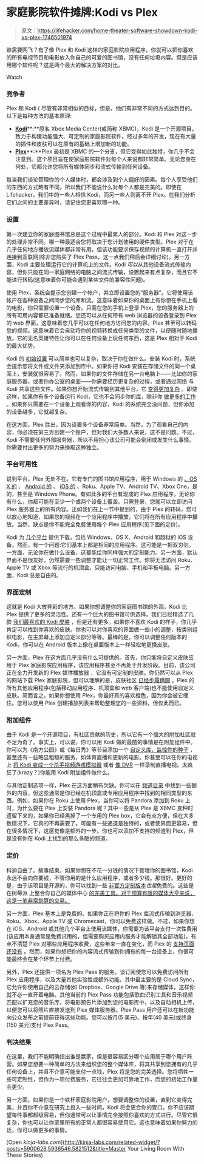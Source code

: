 # 家庭影院软件摊牌:Kodi vs Plex

> 原文：<https://lifehacker.com/home-theater-software-showdown-kodi-vs-plex-1746501974>

谁需要网飞？有了像 Plex 和 Kodi 这样的家庭影院应用程序，你就可以把你喜欢的所有电视节目和电影放入你自己的可爱的图书馆，没有任何垃圾内容。但是应该用哪个软件呢？这是两个最大的解决方案的对比。

Watch

### **竞争者**

Plex 和 Kodi ( 尽管有非常相似的目标，但是，他们有非常不同的方式达到目的。以下是每种方法的基本原理:

*   [**Kodi**](http://kodi.tv/)**:**原名 Xbox Media Center(或简称 XBMC)，Kodi 是一个开源项目，致力于构建功能强大、可定制的家庭影院软件。经过多年的开发，现在有大量的插件和皮肤可以在原有的基础上增加新的功能。
*   [**Plex**](http://plex.tv/)**:**Plex 最初是 XBMC 的一个分支，但它变得如此独特，你几乎不会注意到。这个项目旨在使家庭影院软件对每个人来说都非常简单。无论您身在何处，它都允许您将所有媒体同步和流式传输到任何设备。

每当我们谈论管理你的个人媒体时，都会涉及到个人偏好的因素。每个人享受他们的东西的方式略有不同，所以我们不能说什么对每个人都是完美的。即使在 Lifehacker，我们中的一些人相信 Kodi，而另一些人则离不开 Plex。在我们分析它们之间的主要差异时，请记住您更喜欢哪一种。

### **设置**

第一次建立你的家庭图书馆总是这个过程中最累人的部分。Kodi 和 Plex 对这一步的处理非常不同。哪一种最适合您将取决于您计划使用的硬件类型。Plex 对于在几乎任何地方播放流媒体都非常有用，但该功能要求保存视频的计算机一直打开并连接到互联网(除非您购买了 Plex Pass，这一点我们稍后会详细讨论)。另一方面，Kodi 主要处理运行它的计算机上的文件。Kodi *可以*从其他设备流式传输内容，但你只能在同一家庭网络的电脑之间流式传输，设置起来有点复杂，而且它不能进行转码(这意味着你可能会遇到某些文件的兼容性问题)。

使用 Plex，系统会提示您创建一个帐户，并立即设置您的“服务器”。它将使用该帐户在各种设备之间同步您的库和流。这意味着如果你的桌面上有你想在手机上看的电影，你只需要设置一个设备。只需在您的手机上登录 Plex，您的服务器上的所有可用内容都已准备就绪。您还可以从任何带有 web 浏览器的设备登录到 Plex 的 web 界面，这意味着您几乎可以在任何地方访问您的内容。Plex 甚至可以转码您的视频。这意味着它会自动将你的视频转换成任何类型的文件，以便随时随地播放。它的无名英雄特性让你可以在任何设备上玩任何东西，这是 Plex 相对于 Kodi 的最大优势。

Kodi 的 [初始设置](http://kodi.wiki/view/Quick_start_guide) 可以简单也可以复杂，取决于你在做什么。安装 Kodi 时，系统会提示您将文件或文件夹添加到库中。如果你把 Kodi 安装在存储文件的同一个桌面上，安装就很容易了。然而，如果你的文件存储在另一台电脑上——比如你的家庭服务器，或者你办公室的桌面——你需要经历更复杂的过程，或者通过网络 与 Kodi 共享这些文件。如果你想开始流式传输到其他平台，它 [变得更加复杂](http://kodi.wiki/view/File_sharing) 。即使这样，如果你有多个设备运行 Kodi，它也不会同步你的库，除非你 [做更多的工作](http://lifehacker.com/how-to-synchronize-your-xbmc-media-center-between-every-5634515) 。如果你只需要在一个设备上观看你的内容，Kodi 的系统完全没问题，但你添加的设备越多，它就越复杂。

在这方面，Plex 胜出，因为设置多个设备非常简单。当然，为了观看自己的内容，你必须在第三方创建一个账户，但对我们大多数人来说，这不是问题。不过，Kodi 不需要任何外部服务器，所以不用担心该公司可能会倒闭或发生什么事情。你需要付出更多的努力来换取这种独立。

### **平台可用性**

说到平台，Plex 无处不在。它有专门的图书馆应用程序，用于 Windows 的 [、OS X 的](https://plex.tv/downloads) 、 [Android 的](https://play.google.com/store/apps/details?id=com.plexapp.android) 、 [iOS 的](https://itunes.apple.com/us/app/plex/id383457673?mt=8) 、Roku、Apple TV、Android TV、Xbox One，是的，甚至是 Windows Phone。有如此多的平台有现成的 Plex 应用程序，无论你有什么，你都可能在至少一个或两个设备上覆盖。只需登录，您就可以立即访问 Plex 服务器上的所有内容。正如我们在上一节中提到的，由于 Plex 的转码，您可以放心地知道，如果您的视频在一个应用程序中播放，它们将在所有应用程序中播放。当然，缺点是你不能完全免费使用每个 Plex 应用程序(见下面的定价)。

Kodi 为 [几个平台](http://kodi.tv/download/) 提供下载，包括 Windows、OS X、Android 和越狱的 iOS 设备。然而，有一个问题:它们基本上都是相同的应用程序。这可能是一把双刃剑。一方面，无论你在做什么设备，这都能给你同样强大的定制能力。另一方面，默认界面不是很友好，仍然需要一些调整才能让一切正常工作。你将无法访问 Roku、Apple TV 或 Xbox 等流行的机顶盒，只能访问电脑、手机和平板电脑。另一方面，Kodi 总是自由的。

### **界面定制**

这就是 Kodi 大放异彩的地方。如果你想调整你的家庭图书馆的外观，Kodi 比 Plex 提供了更多的灵活性。还有一个巨大的图书馆可供选择。我们已经精选了几款 [我们最喜欢的 Kodi 皮肤](http://lifehacker.com/four-beautiful-xbmc-skins-that-make-your-media-center-l-5900664) ，但是还有更多。如果你不喜欢 Kodi 的样子，你几乎肯定可以找到你喜欢的皮肤。你也可以对你喜欢的界面做一些小的调整，按类别组织电影，在主屏幕上添加自定义部分等等。最棒的是，你可以调整任何版本的 Kodi。你可以在 Android 版本上像在桌面版本上一样轻松地更换皮肤。

另一方面，Plex 在这方面几乎没有什么可提供的。首先，你只能将自定义皮肤应用于 Plex 家庭影院应用程序，该应用程序甚至不再处于开发阶段。目前，该公司正在全力开发新的 Plex 媒体播放器 ，它没有可定制的皮肤。你仍然可以从 Plex 的网站下载 Plex 家庭影院，但可以理解的是，皮肤社区 [已经步履蹒跚](https://forums.plex.tv/categories/third-party-skins) 。Plex 的所有其他应用程序(包括移动应用程序、机顶盒和 web 客户端)也不能使用自定义皮肤。简而言之，如果你想使用 Plex，你最好真的喜欢橙色，因为你会被它缠住。您可以使用 Plex 创建播放列表来帮助整理您的一些资料，但仅此而已。

### **附加组件**

由于 Kodi 是一个开源项目，有社区贡献的历史，所以它有一个强大的附加社区就不足为奇了。事实上，可以说，你可以用 Kodi 做的最酷的事情是在附加组件中。你可以为《南方公园》或《每日秀》等节目添加一个 [自定义库，监控你的种子](http://lifehacker.com/power-up-your-xbmc-installation-with-these-awesome-add-5768174) ，甚至还有一些略显粗糙的服务，如体育直播和更新的电影。你甚至可以在你的电视上 [将 Kodi 变成一个杀手视频游戏模拟器](http://lifehacker.com/turn-your-xbmc-media-center-into-a-video-game-console-5523672) 或者 [像 DVR](http://lifehacker.com/how-to-watch-and-record-live-tv-on-your-xbmc-media-cent-5981757) 一样录制直播电视。太疯狂了(krazy？)你能用 Kodi 附加组件做什么。

与其他定制选项一样，Plex 在这方面稍有欠缺。你可以在 [频道目录](https://support.plex.tv/hc/en-us/articles/201106058-Channels-from-the-Channel-Directory) 中找到一些额外的内容，但这些通常是你已经在机顶盒或专用应用程序中找到的相同类型的东西。例如，如果你在 Roku 上使用 Plex，当你可以将 Pandora 添加到 Roku 上时，为什么要在 Plex 上安装 Pandora 呢？其中一些是从 Plex 是 XBMC 变种时遗留下来的，如果你已经黑掉了一个专用的 Plex box，它会有点方便，但在大多数情况下，它真的不再需要了。可能有一些通道是独特的，或者使界面更容易，但在很多情况下，这感觉像是额外的一步。你也可以添加不支持的频道到 Plex，但是没有你在 Kodi 上找到的那么多酷的频道。

### **定价**

科迪自由了。故事结束。如果你想在不花一分钱的情况下管理你的图书馆，Kodi 永远不会向你要钱，不管你用的是什么应用程序，或者多少钱。那很好。更好的是，由于该项目是开源的，你可以找到一些 [非官方定制版本](http://lifehacker.com/how-to-get-better-picture-quality-from-your-home-theate-1700412363)*也是*免费的。这些是在树莓派 上整合你自己的媒体中心 [的完美工具。对于预算有限的媒体大亨来说，这是一笔非常划算的交易。](http://lifehacker.com/raspberry-pi-xbmc-solutions-compared-raspbmc-vs-openel-1394239600)

另一方面，Plex 基本上是免费的。如果你正在将你的 Plex 库流式传输到浏览器、Roku、Xbox、Apple TV 或 Chromecast，你可以免费这样做。不过，如果你想在 iOS、Android 或其他几个平台上使用流媒体，你需要为该平台支付一次性费用(该应用本身通常是免费试用的，但需要购买应用内服务才能解锁其全部功能)。有点不清楚 Plex 对哪些应用程序收费，这些年来一直在变化，而 Plex 的 [支持页面还没有](https://support.plex.tv/hc/en-us/articles/202526943-Plex-Free-vs-Paid) 。然而，如果你想把你的内容流式传输到你拥有的每一台设备上，你很可能最终会在某个环节上付费。

另外，Plex 还提供一项名为 Plex Pass 的服务。该订阅使您可以免费访问所有 Plex 应用程序，以及大量其他实验性或额外功能。其中最主要的是 Cloud Sync，它允许你使用自己的云存储(如 Dropbox、Google Drive 等)来存储媒体，这样你就不必一直开着电脑。其他当前的 Plex Pass 功能包括歌曲识别工具和音乐视频匹配以扩充您的音乐库，将电影预告片添加到您的电影库中，以及自动相机上传，以便您可以将照片直接发送到 Plex 媒体服务器。Plex Pass 用户还可以在新功能向公众发布之前提前获得这些功能。您可以按月(5 美元)、按年(40 美元)或终身(150 美元)支付 Plex Pass。

### **判决结果**

在这里，我们不能明确指出谁是赢家，但是很容易区分哪个应用属于哪个用户阵营。如果您想要一种简单的方法来组织您的整个媒体库，将其共享到您拥有的几乎任何设备上，并且不介意可能支付一点钱，Plex 将是您的完美选择。您将牺牲一些可定制性，但作为一项付费服务，它往往会更加可靠地工作，而您的初始工作量会更少。

另一方面，如果你是一个铁杆家庭影院用户，想要调整你的设置，直到它变得完美，并且你不介意在研究上投入一些时间，Kodi 将会更合你的胃口。你不应该期望每件事都超级容易，但你通常可以让事情完全按照你喜欢的方式进行。尽管它很复杂，你也可以让你家里所有的正常人都很容易使用它。这也意味着如果你努力的话，你可以做更多的事情。

[Open *kinja-labs.com*](http://kinja-labs.com/related-widget/?posts=5900626,5936546,5821512&title=Master Your Living Room With These Stories)